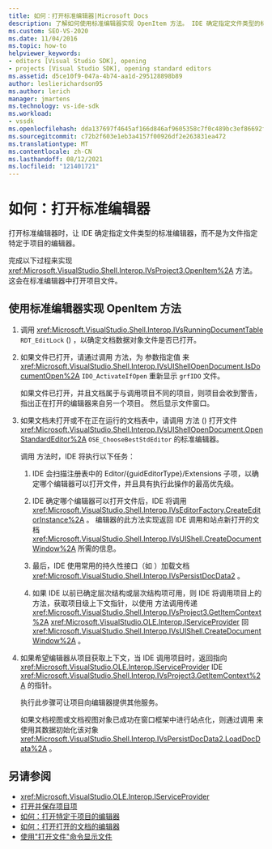 ```yaml
---
title: 如何：打开标准编辑器|Microsoft Docs
description: 了解如何使用标准编辑器实现 OpenItem 方法。 IDE 确定指定文件类型的标准编辑器。
ms.custom: SEO-VS-2020
ms.date: 11/04/2016
ms.topic: how-to
helpviewer_keywords:
- editors [Visual Studio SDK], opening
- projects [Visual Studio SDK], opening standard editors
ms.assetid: d5ce10f9-047a-4b74-aa1d-295128898b89
author: leslierichardson95
ms.author: lerich
manager: jmartens
ms.technology: vs-ide-sdk
ms.workload:
- vssdk
ms.openlocfilehash: dda137697f4645af166d846af9605358c7f0c489bc3ef86692f00688f50f0221
ms.sourcegitcommit: c72b2f603e1eb3a4157f00926df2e263831ea472
ms.translationtype: MT
ms.contentlocale: zh-CN
ms.lasthandoff: 08/12/2021
ms.locfileid: "121401721"
---
```

# <a name="how-to-open-standard-editors"></a>如何：打开标准编辑器
打开标准编辑器时，让 IDE 确定指定文件类型的标准编辑器，而不是为文件指定特定于项目的编辑器。

 完成以下过程来实现 <xref:Microsoft.VisualStudio.Shell.Interop.IVsProject3.OpenItem%2A> 方法。 这会在标准编辑器中打开项目文件。

## <a name="to-implement-the-openitem-method-with-a-standard-editor"></a>使用标准编辑器实现 OpenItem 方法

1. 调用 <xref:Microsoft.VisualStudio.Shell.Interop.IVsRunningDocumentTable> `RDT_EditLock` () ，以确定文档数据对象文件是否已打开。

2. 如果文件已打开，请通过调用 方法，为 参数指定值 来 <xref:Microsoft.VisualStudio.Shell.Interop.IVsUIShellOpenDocument.IsDocumentOpen%2A> `IDO_ActivateIfOpen` 重新显示 `grfIDO` 文件。

     如果文件已打开，并且文档属于与调用项目不同的项目，则项目会收到警告，指出正在打开的编辑器来自另一个项目。 然后显示文件窗口。

3. 如果文档未打开或不在正在运行的文档表中，请调用 方法 () 打开文件 <xref:Microsoft.VisualStudio.Shell.Interop.IVsUIShellOpenDocument.OpenStandardEditor%2A> `OSE_ChooseBestStdEditor` 的标准编辑器。

     调用 方法时，IDE 将执行以下任务：

    1. IDE 会扫描注册表中的 Editor/{guidEditorType}/Extensions 子项，以确定哪个编辑器可以打开文件，并且具有执行此操作的最高优先级。

    2. IDE 确定哪个编辑器可以打开文件后，IDE 将调用 <xref:Microsoft.VisualStudio.Shell.Interop.IVsEditorFactory.CreateEditorInstance%2A> 。 编辑器的此方法实现返回 IDE 调用和站点新打开的文档 <xref:Microsoft.VisualStudio.Shell.Interop.IVsUIShell.CreateDocumentWindow%2A> 所需的信息。

    3. 最后，IDE 使用常用的持久性接口（如 ）加载文档 <xref:Microsoft.VisualStudio.Shell.Interop.IVsPersistDocData2> 。

    4. 如果 IDE 以前已确定层次结构或层次结构项可用，则 IDE 将调用项目上的 方法，获取项目级上下文指针，以使用 方法调用传递 <xref:Microsoft.VisualStudio.Shell.Interop.IVsProject3.GetItemContext%2A> <xref:Microsoft.VisualStudio.OLE.Interop.IServiceProvider> 回 <xref:Microsoft.VisualStudio.Shell.Interop.IVsUIShell.CreateDocumentWindow%2A> 。

4. 如果希望编辑器从项目获取上下文，当 IDE 调用项目时，返回指向 <xref:Microsoft.VisualStudio.OLE.Interop.IServiceProvider> IDE <xref:Microsoft.VisualStudio.Shell.Interop.IVsProject3.GetItemContext%2A> 的指针。

     执行此步骤可让项目向编辑器提供其他服务。

     如果文档视图或文档视图对象已成功在窗口框架中进行站点化，则通过调用 来使用其数据初始化该对象 <xref:Microsoft.VisualStudio.Shell.Interop.IVsPersistDocData2.LoadDocData%2A> 。

## <a name="see-also"></a>另请参阅
- <xref:Microsoft.VisualStudio.OLE.Interop.IServiceProvider>
- [打开并保存项目项](../extensibility/internals/opening-and-saving-project-items.md)
- [如何：打开特定于项目的编辑器](../extensibility/how-to-open-project-specific-editors.md)
- [如何：打开打开的文档的编辑器](../extensibility/how-to-open-editors-for-open-documents.md)
- [使用"打开文件"命令显示文件](../extensibility/internals/displaying-files-by-using-the-open-file-command.md)

